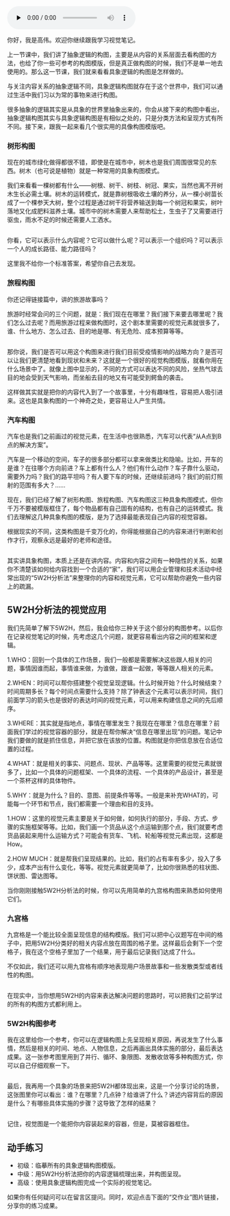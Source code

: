 <audio id="audio" title="11 | 具象逻辑构图：如何通过视觉场景进行构图？" controls="" preload="none"><source id="mp3" src="https://static001.geekbang.org/resource/audio/a3/2b/a3c0aa9234d64d27af626437c1599e2b.mp3"></audio>

你好，我是高伟。欢迎你继续跟我学习视觉笔记。

上一节课中，我们讲了抽象逻辑的构图，主要是从内容的关系层面去看构图的方法，也给了你一些可参考的构图模版，但是真正做构图的时候，我们不是单一地去使用的。那么这一节课，我们就来看看具象逻辑的构图是怎样做的。

与关注内容关系的抽象逻辑不同，具象逻辑构图就存在于这个世界中，我们可以通过生活中我们习以为常的事物来进行构图。

很多抽象的逻辑其实是从具象的世界里抽象出来的，你会从接下来的构图中看出，抽象逻辑构图其实与具象逻辑构图是有相似之处的，只是分类方法和呈现方式有所不同。接下来，跟我一起来看几个很实用的具像构图模版吧。

### 树形构图

现在的城市绿化做得都很不错，即使是在城市中，树木也是我们周围很常见的东西。树木（也可说是植物）就是一种常用的具象构图模式。

我们来看看一棵树都有什么——树根、树干、树枝、树冠、果实，当然也离不开树木生长必需土壤。树木的运转模式，就是靠树根吸收土壤的养分，从一棵小树苗长成了一个棵参天大树，整个过程是通过树干将营养输送到每一个树冠和果实，树叶落地又化成肥料滋养土壤。城市中的树木需要人来帮助松土，生虫子了又需要进行驱虫，雨水不足的时候还需要人工洒水。

<img src="https://static001.geekbang.org/resource/image/2d/a4/2d82934c7ed14cb66d296fed517f00a4.jpg" alt="">

你看，它可以表示什么内容呢？它可以做什么呢？可以表示一个组织吗？可以表示一个人的成长路径、能力路径吗？

这里我不给你一个标准答案，希望你自己去发现。

### 旅程构图

你还记得链接篇中，讲的旅游故事吗？

旅游时经常会问的三个问题，就是：我们现在在哪里？我们接下来要去哪里呢？我们怎么过去呢？而用旅游过程来做构图时，这个剧本里需要的视觉元素就很多了，谁、什么地方、怎么过去、目的地是哪、有无危险、成本预算等等。

<img src="https://static001.geekbang.org/resource/image/b3/e1/b3bd6851d4cf5d62ec486c379d487de1.jpg" alt="">

那你说，我们是否可以用这个构图来进行我们目前受疫情影响的战略方向？是否可以让我们更清楚地看到现状和未来？这就是一个很好的视觉构图模版，就看你用在什么场景中了。就像上图中显示的，不同的方式可以表达不同的风险，坐热气球去目的地会受到天气影响，而坐船去目的地又有可能受到鳄鱼的袭击。

这样做其实就是把你的内容代入到了一个故事里，十分有趣味性，容易把人吸引进来。这也是具象构图的一个神奇之处，更容易让人产生共情。

### 汽车构图

汽车也是我们之前画过的视觉元素，在生活中也很熟悉，汽车可以代表“从A点到B点的解决方案”。

汽车是一个移动的空间，车子的很多部分都可以拿来做类比和隐喻。比如，开车的是谁？在往哪个方向前进？车上都有什么人？他们有什么动作？车子靠什么驱动，需要外力吗？我们的路平坦吗？有人要下车的时候，还继续前进吗？我们的前灯照射的范围有多大？……

现在，我们已经了解了树形构图、旅程构图、汽车构图这三种具象构图模式，但你千万不要被模版框住了，每个物品都有自己固有的结构，也有自己的运转模式。我们去理解这几种具象构图的模版，是为了选择最能表现自己内容的视觉容器。

根据现实的不同，这类构图是千变万化的，你得能根据自己的内容来进行判断和创作才行，观察永远是最好的老师和途径。

<img src="https://static001.geekbang.org/resource/image/47/65/47be27e8facda820a4760b86c5d97d65.jpg" alt="">

其实讲具象构图，本质上还是在讲内容。内容和内容之间有一种隐性的关系，如果你不清楚该如何给内容找到一个合适的“家”，我们可以用企业管理和技术活动中经常出现的“5W2H分析法”来整理你的内容和视觉元素，它可以帮助你避免一些内容上的疏漏。

## 5W2H分析法的视觉应用

我们先简单了解下5W2H，然后，我会给你三种关于这个部分的构图参考。以后你在记录视觉笔记的时候，先考虑这几个问题，就更容易看出内容之间的框架和逻辑。

1.WHO：回到一个具体的工作场景，我们一般都是需要解决这些跟人相关的问题，事情因谁而起，事情谁来做，为谁做，跟谁一起做，等等跟人相关的元素。

2.WHEN：时间可以帮你搭建整个视觉呈现逻辑。什么时候开始？什么时候结束？时间周期多长？每个时间点需要什么支持？除了钟表这个元素可以表示时间，我们前面学习的箭头也是很好的表达时间的视觉元素，可以用来构建信息之间的先后顺序。

3.WHERE：其实就是指地点，事情在哪里发生？我现在在哪里？信息在哪里？前面我们学过的视觉容器的部分，就是在帮你解决“信息在哪里出现”的问题。笔记中我们要做的就是抓住信息，并把它放在该放的位置。构图就是你把信息放在合适位置的过程。

4.WHAT：就是相关的事实、问题点、现状、产品等等。这里需要的视觉元素就很多了，比如一个具体的问题框架、一个具体的流程、一个具体的产品设计，甚至是一个茶杯这样的具体物件。

5.WHY：就是为什么？目的、意图、前提条件等等。一般是来补充WHAT的，可能每一个环节和节点，我们都需要一个理由和目的支持。

1.HOW：这里的视觉元素主要是关于如何做，如何执行的部分，手段、方式、步骤的实施框架等等。比如，我们画一个货品从这个点运输到那个点，我们就要考虑货品装起来用什么运输方式？可能会有货车、飞机、轮船等视觉元素出现，这都是How。

2.HOW MUCH：就是帮我们呈现结果的。比如，我们的占有率有多少，投入了多少，成本产出有什么变化，等等。视觉元素就更简单了，比如你很熟悉的柱状图、饼状图、雷达图等。

当你刚刚接触5W2H分析法的时候，你可以先用简单的九宫格构图来熟悉如何使用它们。

### 九宫格

九宫格是一个能比较全面呈现信息的结构模版。我们可以把中心议题写在中间的格子中，把用5W2H分类好的相关内容点放在周围的格子里。这样最后会剩下一个空格子，我在这个空格子里加了一个结果，用于最后记录我们达成了什么。

不仅如此，我们还可以用九宫格有顺序地表现用户场景故事和一些发散类型或者线性的构图。

<img src="https://static001.geekbang.org/resource/image/a4/6c/a4a678160945a85d9550b8952b67066c.jpg" alt="">

在现实中，当你想用5W2H的内容来表达解决问题的思路时，可以把我们之前学过的所有的构图方式都利用上。

### 5W2H构图参考

我在这里给你一个参考，你可以在逻辑构图上先呈现相关原因，再说发生了什么事情，然后是相关的时间、地点、人物信息，之后再画出具体实施的部分，最后表达成果。这一张参考图里用到了并行、循环、象限图、发散收敛等多种构图方式，你可以自己仔细观察一下。

<img src="https://static001.geekbang.org/resource/image/a6/6b/a6f9c7cef8881c1c7b7393bf99422c6b.jpg" alt="">

最后，我再用一个具象的场景来把5W2H都体现出来，这是一个分享讨论的场景，这张图里你可以看出：谁？在哪里？几点钟？给谁讲了什么？讲述内容背后的原因是什么？有哪些具体实施的步骤？这导致了怎样的结果？

<img src="https://static001.geekbang.org/resource/image/38/d1/38736eb80e92706ce5a610508bf4fcd1.jpg" alt="">

记住，视觉图是一个能把你内容装起来的容器，但是，莫被容器框住。

## 动手练习

- 初级：临摹所有的具象逻辑构图模版。
- 中级：用5W2H分析法把你的内容逻辑梳理出来，并构图呈现。
- 高级：使用具象逻辑构图完成一个实际的视觉笔记。

如果你有任何疑问可以在留言区提问。同时，欢迎点击下面的“交作业”图片链接，分享你的练习成果。
